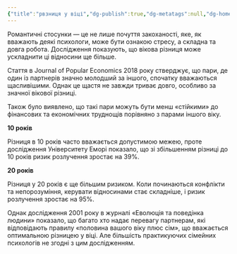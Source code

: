 ```yaml
---
{"title":"рвзниця у віці","dg-publish":true,"dg-metatags":null,"dg-home":null,"permalink":"/dodatki/rvzniczya-u-viczi/","dgPassFrontmatter":true,"noteIcon":""}
---
```




Романтичні стосунки — це не лише почуття закоханості, яке, як вважають деякі психологи, може бути ознакою стресу, а складна та довга робота. Дослідження показують, що вікова різниця може ускладнити ці відносини ще більше.

Стаття в Journal of Popular Economics 2018 року стверджує, що пари, де один із партнерів значно молодший за іншого, спочатку вважаються щасливішими. Однак це щастя не завжди триває довго, особливо за значної вікової різниці.

Також було виявлено, що такі пари можуть бути менш «стійкими» до фінансових та економічних труднощів порівняно з парами іншого віку.

**10 років**

Різниця в 10 років часто вважається допустимою межею, проте дослідження Університету Еморі показало, що зі збільшенням різниці до 10 років ризик розлучення зростає на 39%.

**20 років**

Різниця у 20 років є ще більшим ризиком. Коли починаються конфлікти та непорозуміння, керувати відносинами стає складніше, і ризик розлучення зростає на 95%.

Однак дослідження 2001 року в журналі «Еволюція та поведінка людини» показало, що багато хто надає перевагу партнерам, які відповідають правилу «половина вашого віку плюс сім», що вважається оптимальною різницею у віці. Але більшість практикуючих сімейних психологів не згодні з цим дослідженням.
